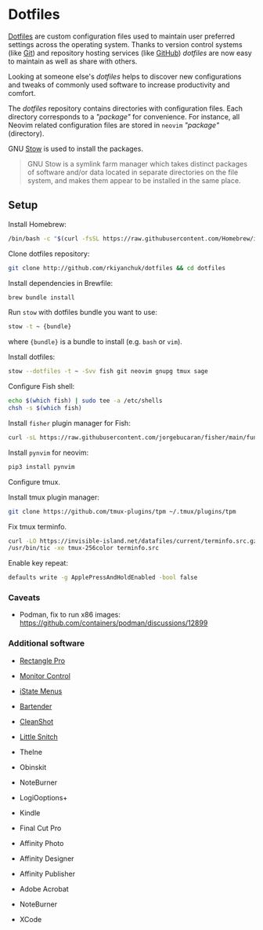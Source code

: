 # Dotfiles

[Dotfiles](https://wiki.archlinux.org/index.php/Dotfiles) are custom
configuration files used to maintain user preferred settings across the
operating system. Thanks to version control systems
(like [Git](http://git-scm.com/)) and repository hosting services
(like [GitHub](https://dotfiles.github.io)) *dotfiles* are now easy to maintain
as well as share with others.

Looking at someone else's *dotfiles* helps to discover new configurations and
tweaks of commonly used software to increase productivity and comfort.

The *dotfiles* repository contains directories with configuration files. Each
directory corresponds to a *"package"* for convenience. For instance, all
Neovim related configuration files are stored in `neovim` *"package"* (directory).

GNU [Stow](https://www.gnu.org/software/stow/) is used to install the packages.

> GNU Stow is a symlink farm manager which takes distinct packages of software
> and/or data located in separate directories on the file system, and makes
> them appear to be installed in the same place.

## Setup

Install Homebrew:

```sh
/bin/bash -c "$(curl -fsSL https://raw.githubusercontent.com/Homebrew/install/HEAD/install.sh)"
```

Clone dotfiles repository:

```bash
git clone http://github.com/rkiyanchuk/dotfiles && cd dotfiles
```

Install dependencies in Brewfile:

```sh
brew bundle install
```

Run `stow` with dotfiles bundle you want to use:

```bash
stow -t ~ {bundle}
```

where `{bundle}` is a bundle to install (e.g. `bash` or `vim`).

Install dotfiles:

```sh
stow --dotfiles -t ~ -Svv fish git neovim gnupg tmux sage
```

Configure Fish shell:

```sh
echo $(which fish) | sudo tee -a /etc/shells
chsh -s $(which fish)
```

Install `fisher` plugin manager for Fish:

```sh
curl -sL https://raw.githubusercontent.com/jorgebucaran/fisher/main/functions/fisher.fish | source && fisher install jorgebucaran/fisher
```

Install `pynvim` for neovim:

```sh
pip3 install pynvim
```

Configure tmux.

Install tmux plugin manager:

```sh
git clone https://github.com/tmux-plugins/tpm ~/.tmux/plugins/tpm
```

Fix tmux terminfo.

```sh
curl -LO https://invisible-island.net/datafiles/current/terminfo.src.gz && gunzip terminfo.src.gz
/usr/bin/tic -xe tmux-256color terminfo.src
```

Enable key repeat:

```sh
defaults write -g ApplePressAndHoldEnabled -bool false
```

### Caveats

* Podman, fix to run x86 images: https://github.com/containers/podman/discussions/12899

### Additional software

* [Rectangle Pro](https://rectangleapp.com/)
* [Monitor Control](https://monitorcontrol.app)
* [iState Menus](https://bjango.com/mac/istatmenus/)
* [Bartender](https://www.macbartender.com/)
* [CleanShot](https://cleanshot.com/)
* [Little Snitch](https://www.obdev.at/products/littlesnitch/index.html)

* TheIne
* Obinskit
* NoteBurner
* LogiOoptions+
* Kindle
* Final Cut Pro

* Affinity Photo
* Affinity Designer
* Affinity Publisher
* Adobe Acrobat
* NoteBurner
* XCode
